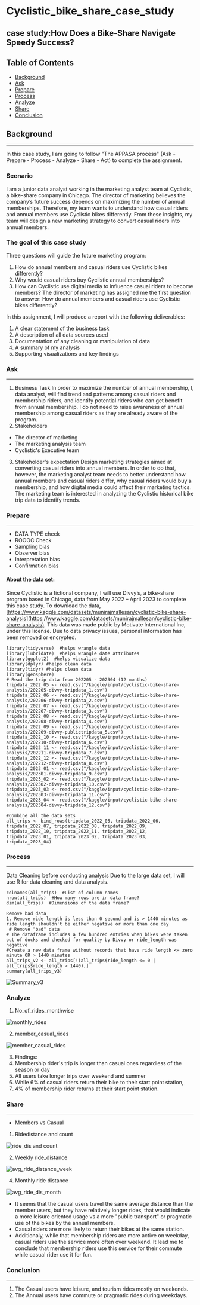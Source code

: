 # Cyclistic_bike_share_case_study

## case study:How Does a Bike-Share Navigate Speedy Success?

## Table of Contents 
- [Background](#background)
- [Ask](#ask)
- [Prepare](#prepare)
- [Process](#process)
- [Analyze](#analyze)
- [Share](#share)
- [Conclusion](#conclusion)
## Background
---
In this case study, I am going to follow "The APPASA process" (Ask - Prepare - Process - Analyze - Share - Act) to complete the assignment.

### Scenario

I am a junior data analyst working in the marketing analyst team at Cyclistic, a bike-share company in Chicago. The director of marketing believes the company’s future success depends on maximizing the number of annual memberships. Therefore, my team wants to understand how casual riders and annual members use Cyclistic bikes differently. From these insights, my team will design a new marketing strategy to convert casual riders into annual members.

### The goal of this case study
Three questions will guide the future marketing program:
1. How do annual members and casual riders use Cyclistic bikes differently?
2. Why would casual riders buy Cyclistic annual memberships?
3. How can Cyclistic use digital media to influence casual riders to become members?
The director of marketing has assigned me the first question to answer: How do annual members and casual riders use Cyclistic bikes differently?

In this assignment, I will produce a report with the following deliverables:
1. A clear statement of the business task
2. A description of all data sources used
3. Documentation of any cleaning or manipulation of data
4. A summary of my analysis
5. Supporting visualizations and key findings

### Ask
---
1. Business Task In order to maximize the number of annual membership, I, data analyst, will find trend and patterns among casual riders and membership riders, and identify potential riders who can get benefit from annual membership. I do not need to raise awareness of annual membership among casual riders as they are already aware of the program.
2. Stakeholders
- The director of marketing
- The marketing analysis team
- Cyclistic's Executive team
3. Stakeholder's expectation Design marketing strategies aimed at converting casual riders into annual members. In order to do that, however, the marketing analyst team needs to better understand how annual members and casual riders differ, why casual riders would buy a membership, and how digital media could affect their marketing tactics. The marketing team is interested in analyzing the Cyclistic historical bike trip data to identify trends. 
### Prepare
---
- DATA TYPE check
- ROOOC Check
- Sampling bias
- Observer bias
- Interpretation bias
- Confirmation bias

#### About the data set:

Since Cyclistic is a fictional company, I will use Divvy’s, a bike-share program based in Chicago, data from May 2022 – April 2023 to complete this case study. To download the data, [https://www.kaggle.com/datasets/munirajmallesan/cyclistic-bike-share-analysis](https://www.kaggle.com/datasets/munirajmallesan/cyclistic-bike-share-analysis). This data was made public by Motivate International Inc, under this license. Due to data privacy issues, personal information has been removed or encrypted.
```
library(tidyverse)  #helps wrangle data
library(lubridate)  #helps wrangle date attributes
library(ggplot2)  #helps visualize data
library(dplyr) #helps clean data
library(tidyr) #helps clean data
library(geosphere)
# Read the trip data from 202205 - 202304 (12 months)
tripdata_2022_05 <- read.csv("/kaggle/input/cyclistic-bike-share-analysis/202205-divvy-tripdata_1.csv")
tripdata_2022_06 <- read.csv("/kaggle/input/cyclistic-bike-share-analysis/202206-divvy-tripdata_2.csv")
tripdata_2022_07 <- read.csv("/kaggle/input/cyclistic-bike-share-analysis/202207-divvy-tripdata_3.csv")
tripdata_2022_08 <- read.csv("/kaggle/input/cyclistic-bike-share-analysis/202208-divvy-tripdata_4.csv")
tripdata_2022_09 <- read.csv("/kaggle/input/cyclistic-bike-share-analysis/202209-divvy-publictripdata_5.csv")
tripdata_2022_10 <- read.csv("/kaggle/input/cyclistic-bike-share-analysis/202210-divvy-tripdata_6.csv")
tripdata_2022_11 <- read.csv("/kaggle/input/cyclistic-bike-share-analysis/202211-divvy-tripdata_7.csv")
tripdata_2022_12 <- read.csv("/kaggle/input/cyclistic-bike-share-analysis/202212-divvy-tripdata_8.csv")
tripdata_2023_01 <- read.csv("/kaggle/input/cyclistic-bike-share-analysis/202301-divvy-tripdata_9.csv")
tripdata_2023_02 <- read.csv("/kaggle/input/cyclistic-bike-share-analysis/202302-divvy-tripdata_10.csv")
tripdata_2023_03 <- read.csv("/kaggle/input/cyclistic-bike-share-analysis/202303-divvy-tripdata_11.csv")
tripdata_2023_04 <- read.csv("/kaggle/input/cyclistic-bike-share-analysis/202304-divvy-tripdata_12.csv")

#Combine all the data sets
all_trips <- bind_rows(tripdata_2022_05, tripdata_2022_06, tripdata_2022_07, tripdata_2022_08, tripdata_2022_09, tripdata_2022_10, tripdata_2022_11, tripdata_2022_12, tripdata_2023_01, tripdata_2023_02, tripdata_2023_03, tripdata_2023_04)
```
### Process
---
Data Cleaning before conducting analysis
Due to the large data set, I will use R for data cleaning and data analysis.
```
colnames(all_trips)  #List of column names
nrow(all_trips)  #How many rows are in data frame?
dim(all_trips)  #Dimensions of the data frame?

Remove bad data
1. Remove ride length is less than 0 second and is > 1440 minutes as ride length shouldn't be either negative or more than one day
 # Remove "bad" data
# The dataframe includes a few hundred entries when bikes were taken out of docks and checked for quality by Divvy or ride_length was negative
#Create a new data frame without records that have ride length <= zero minute OR > 1440 minutes
all_trips_v2 <- all_trips[!(all_trips$ride_length <= 0 | all_trips$ride_length > 1440),]
summary(all_trips_v3)
```
![Summary_v3](https://github.com/user-attachments/assets/9ca83eb3-7059-46e7-bead-f1e8fe0d3cee)

### Analyze
1. No_of_rides_monthwise


![monthly_rides](https://github.com/user-attachments/assets/7b986098-ecf8-49e4-8627-68a242bfe144)


2. member_casual_rides


![member_casual_rides](https://github.com/user-attachments/assets/d0fbe704-f7d4-41fa-97b5-48891484dec2)



3. Findings:
1. Membership rider's trip is longer than casual ones regardless of the season or day
2. All users take longer trips over weekend and summer
3. While 6% of casual riders return their bike to their start point station,
4. 4% of membership rider returns at their start point station.

### Share
---
- Members vs Casual 

1. Ridedistance and count

   
![ride_dis and count](https://github.com/user-attachments/assets/0c452c34-0ee9-476b-ad71-b3d3ba42e4c0)


2. Weekly ride_distance


![avg_ride_distance_week](https://github.com/user-attachments/assets/12d878a1-9bea-4d05-b7bd-2dc1b269e358)


4. Monthly ride distance


![avg_ride_dis_month](https://github.com/user-attachments/assets/6f1c4706-0c6e-49b9-8129-79ae2d6b4f84)



- It seems that the casual users travel the same average distance than the member users, but they have relatively longer rides, that would indicate a more leisure oriented usage vs a more "public transport" or pragmatic use of the bikes by the annual members.
-  Casual riders are more likely to return their bikes at the same station.
- Additionaly, while that membership riders are more active on weekday, casual riders use the service more often over weekend. It lead me to conclude that membership riders use this service for their commute while casual rider use it for fun.

### Conclusion
---
1. The Casual users have leisure, and tourism rides mostly on weekends.
2. The Annual users have commute or pragmatic rides during weekdays.

